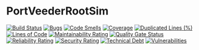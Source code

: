 # PortVeederRootSim

[![Build Status](https://dev.azure.com/2020CapstoneGroup2/Capstone/_apis/build/status/JurgenvRooyen.PortVeederRootSim?branchName=master)](https://dev.azure.com/2020CapstoneGroup2/Capstone/_build/latest?definitionId=1&branchName=master)
[![Bugs](http://45.77.239.209:9000/api/project_badges/measure?project=capstone2020&metric=bugs)](http://45.77.239.209:9000/dashboard?id=capstone2020)
[![Code Smells](http://45.77.239.209:9000/api/project_badges/measure?project=capstone2020&metric=code_smells)](http://45.77.239.209:9000/dashboard?id=capstone2020)
[![Coverage](http://45.77.239.209:9000/api/project_badges/measure?project=capstone2020&metric=coverage)](http://45.77.239.209:9000/dashboard?id=capstone2020)
[![Duplicated Lines (%)](http://45.77.239.209:9000/api/project_badges/measure?project=capstone2020&metric=duplicated_lines_density)](http://45.77.239.209:9000/dashboard?id=capstone2020)
[![Lines of Code](http://45.77.239.209:9000/api/project_badges/measure?project=capstone2020&metric=ncloc)](http://45.77.239.209:9000/dashboard?id=capstone2020)
[![Maintainability Rating](http://45.77.239.209:9000/api/project_badges/measure?project=capstone2020&metric=sqale_rating)](http://45.77.239.209:9000/dashboard?id=capstone2020)
[![Quality Gate Status](http://45.77.239.209:9000/api/project_badges/measure?project=capstone2020&metric=alert_status)](http://45.77.239.209:9000/dashboard?id=capstone2020)
[![Reliability Rating](http://45.77.239.209:9000/api/project_badges/measure?project=capstone2020&metric=reliability_rating)](http://45.77.239.209:9000/dashboard?id=capstone2020)
[![Security Rating](http://45.77.239.209:9000/api/project_badges/measure?project=capstone2020&metric=security_rating)](http://45.77.239.209:9000/dashboard?id=capstone2020)
[![Technical Debt](http://45.77.239.209:9000/api/project_badges/measure?project=capstone2020&metric=sqale_index)](http://45.77.239.209:9000/dashboard?id=capstone2020)
[![Vulnerabilities](http://45.77.239.209:9000/api/project_badges/measure?project=capstone2020&metric=vulnerabilities)](http://45.77.239.209:9000/dashboard?id=capstone2020)
